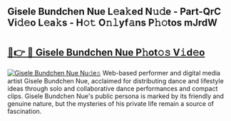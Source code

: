 ## Gisele Bundchen Nue L𝚎a𝚔ed N𝚞𝚍e - Part-QrC Vi𝚍𝚎o L𝚎a𝚔s - H𝚘𝚝 O𝚗𝚕yf𝚊ns P𝚑𝚘tos mJrdW

# <h2><a href="http://kf54le.oniu.top/?m=Gisele+Bundchen+Nue">🔗👉 🔴 Gisele Bundchen Nue P𝚑ot𝚘𝚜 V𝚒d𝚎o</a></h2>

[![Gisele Bundchen Nue Nu𝚍e𝚜](https://i.imgur.com/0qMVB7G.gif)](http://kf54le.oniu.top/?m=Gisele+Bundchen+Nue)
Web-based performer and digital media artist Gisele Bundchen Nue, acclaimed for distributing dance and lifestyle ideas through solo and collaborative dance performances and compact clips. Gisele Bundchen Nue's public persona is marked by its friendly and genuine nature, but the mysteries of his private life remain a source of fascination.  
